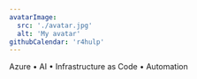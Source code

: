 ```yaml
---
avatarImage:
  src: './avatar.jpg'
  alt: 'My avatar'
githubCalendar: 'r4hulp'
---
```


Azure • AI • Infrastructure as Code • Automation
